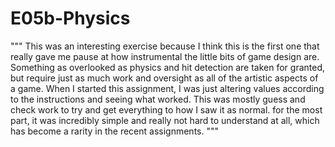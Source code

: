 # E05b-Physics
"""
This was an interesting exercise because I think this is the first one that really gave me pause at how instrumental the little bits of game design are. Something as overlooked as physics and hit detection are taken for granted, but require just as much work and oversight as all of the artistic aspects of a game. When I started this assignment, I was just altering values according to the instructions and seeing what worked. This was mostly guess and check work to try and get everything to how I saw it as normal. for the most part, it was incredibly simple and really not hard to understand at all, which has become a rarity in the recent assignments. 
"""